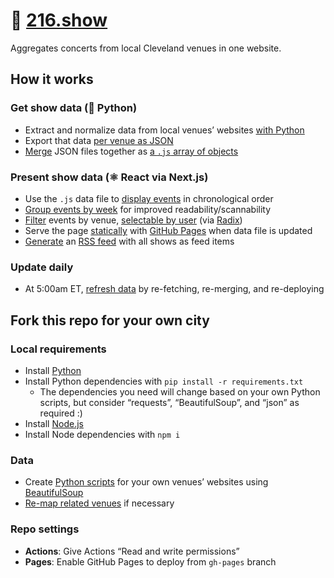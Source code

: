 # 🎸 [216.show](https://216.show)

Aggregates concerts from local Cleveland venues in one website.

## How it works

### Get show data (🐍 Python)

- Extract and normalize data from local venues’ websites [with Python](https://github.com/skullface/sceneland/tree/main/script/venues)
- Export that data [per venue as JSON](https://github.com/skullface/sceneland/tree/main/src/data/venues)
- [Merge](https://github.com/skullface/sceneland/blob/main/script/merge.py) JSON files together as [a `.js` array of objects](https://github.com/skullface/sceneland/blob/main/src/data/allShows.js)

### Present show data (⚛️ React via Next.js)

- Use the `.js` data file to [display events](https://github.com/skullface/sceneland/blob/main/src/components/show-card.tsx) in chronological order
- [Group events by week](https://github.com/skullface/sceneland/blob/main/src/pages/index.tsx#L92-L139) for improved readability/scannability
- [Filter](https://github.com/skullface/sceneland/blob/main/src/pages/index.tsx#L51-L90) events by venue, [selectable by user](https://github.com/skullface/sceneland/blob/main/src/components/venue-filter.tsx) (via [Radix](https://www.radix-ui.com/primitives/docs/components/dropdown-menu#checkboxitem))
- Serve the page [statically](https://github.com/skullface/sceneland/blob/main/.github/workflows/build-and-deploy.yml) with [GitHub Pages](https://github.com/skullface/sceneland/tree/gh-pages) when data file is updated
- [Generate](https://github.com/skullface/sceneland/blob/main/src/utils/generate-feed.ts) an [RSS feed](https://216.show/feed.xml) with all shows as feed items

### Update daily

- At 5:00am ET, [refresh data](https://github.com/skullface/sceneland/blob/main/.github/workflows/fetch-data.yml) by re-fetching, re-merging, and re-deploying

## Fork this repo for your own city

### Local requirements

- Install [Python](https://www.python.org/downloads/)
- Install Python dependencies with `pip install -r requirements.txt`
  - The dependencies you need will change based on your own Python scripts, but consider “requests”, “BeautifulSoup”, and “json” as required :)
- Install [Node.js](https://nodejs.org/en)
- Install Node dependencies with `npm i`

### Data

- Create [Python scripts](https://github.com/skullface/sceneland/tree/main/script/venues) for your own venues’ websites using [BeautifulSoup](https://beautiful-soup-4.readthedocs.io/en/latest/)
- [Re-map related venues](https://github.com/skullface/sceneland/blob/main/src/pages/index.tsx#L51-L57) if necessary

### Repo settings

- **Actions**: Give Actions “Read and write permissions”
- **Pages**: Enable GitHub Pages to deploy from `gh-pages` branch
